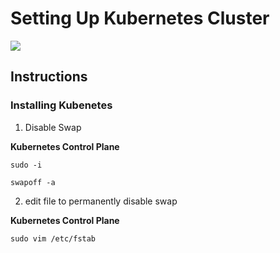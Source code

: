 # Setting Up Kubernetes Cluster

<img src="https://user-images.githubusercontent.com/6856382/222053379-340efb3f-99be-4ca9-abb1-1f284fe1a645.png">

## Instructions

### Installing Kubenetes

1. Disable Swap

**Kubernetes Control Plane**
```
sudo -i

swapoff -a
```

2. edit file to permanently disable swap

**Kubernetes Control Plane**
```
sudo vim /etc/fstab
```

#

